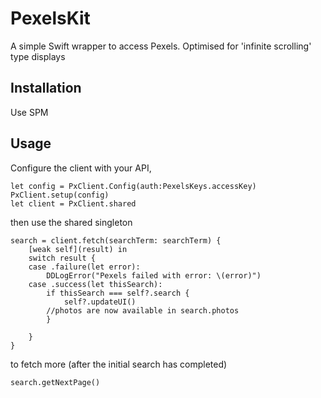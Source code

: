 # PexelsKit

A simple Swift wrapper to access Pexels.
Optimised for 'infinite scrolling' type displays

## Installation

Use SPM

## Usage

Configure the client with your API, 

	let config = PxClient.Config(auth:PexelsKeys.accessKey)
	PxClient.setup(config)
	let client = PxClient.shared

then use the shared singleton


	search = client.fetch(searchTerm: searchTerm) {
	    [weak self](result) in
	    switch result {
	    case .failure(let error):
	        DDLogError("Pexels failed with error: \(error)")
	    case .success(let thisSearch):
	        if thisSearch === self?.search {
	            self?.updateUI()
			//photos are now available in search.photos
	        }
	        
	    }
	}

to fetch more (after the initial search has completed)

	search.getNextPage()
